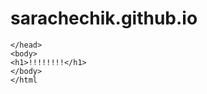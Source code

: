 # sarachechik.github.io
<!DOCTYPE html>
<html>
    <head>
<link href="style.css" rel="stylesheet"/> 

    </head>
    <body>
    <h1>!!!!!!!!</h1>
    </body>
    </html
